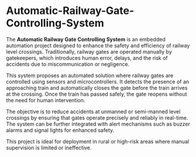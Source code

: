 # Automatic-Railway-Gate-Controlling-System 

The **Automatic Railway Gate Controlling System** is an embedded automation project designed to enhance the safety and efficiency of railway level crossings. Traditionally, railway gates are operated manually by gatekeepers, which introduces human error, delays, and the risk of accidents due to miscommunication or negligence.

This system proposes an automated solution where railway gates are controlled using sensors and microcontrollers. It detects the presence of an approaching train and automatically closes the gate before the train arrives at the crossing. Once the train has passed safely, the gate reopens without the need for human intervention.

The objective is to reduce accidents at unmanned or semi-manned level crossings by ensuring that gates operate precisely and reliably in real-time. The system can be further integrated with alert mechanisms such as buzzer alarms and signal lights for enhanced safety.

This project is ideal for deployment in rural or high-risk areas where manual supervision is limited or ineffective.
